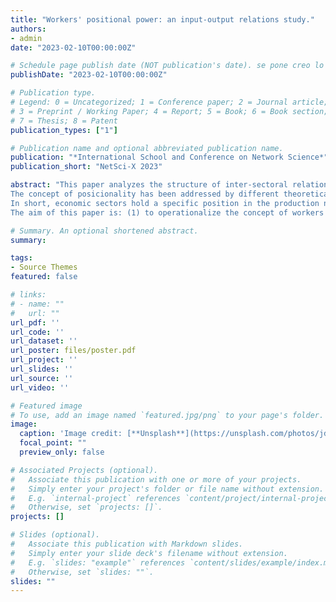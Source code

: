 ```yaml
---
title: "Workers' positional power: an input-output relations study."
authors:
- admin
date: "2023-02-10T00:00:00Z"

# Schedule page publish date (NOT publication's date). se pone creo lo programado para ser publicado por la revista
publishDate: "2023-02-10T00:00:00Z"

# Publication type.
# Legend: 0 = Uncategorized; 1 = Conference paper; 2 = Journal article;
# 3 = Preprint / Working Paper; 4 = Report; 5 = Book; 6 = Book section;
# 7 = Thesis; 8 = Patent
publication_types: ["1"]

# Publication name and optional abbreviated publication name.
publication: "*International School and Conference on Network Science*"
publication_short: "NetSci-X 2023"

abstract: "This paper analyzes the structure of inter-sectoral relations of Argentina's economy, via network analysis tools. The research question focuses on the notion of positionality and how it can explain the power relations between capital and labor. From our point of view, the position held by the different sectors in the economic system reflects the structural advantages of the actors involved in them. 
The concept of posicionality has been addressed by different theoretical approaches from disciplines such as sociology, political economy and network theory. In this literature, position is used to highlight the multidimensionality of power relations and the structural importance of actors operating in a system. These contributions show that the strategic position of workers in an economic system gives them a “disruptive potential” to affect the normal functioning of the production process of key industries [@wright2000working; @perrone1984positional]. They also highlight the importance of divergent trajectories in sectoral profit rates [@marx1980teorias; @botwinick2017persistent] and the different levels of union organization and action [@insua2019poder] as determinants of sectoral wages. Finally, actors position in an interconnected system as been widely approached through the analysis of its structural properties. In particular, the concept of centrality in network theory allows capturing the structural importance of actors in a system [@barabasi2016network]. Therefore, centrality measures can be used as indicators of the structural power of actors through their position in the economic system. 
In short, economic sectors hold a specific position in the production network, which give rise to a particular structure whose topological characteristics express the positional dimension of union bargaining power. The complex network theory concept that captures different aspects of a node's position is centrality (reflecting the actors structural importance); so we can operationalize the concept of structural power using these measures.
The aim of this paper is: (1) to operationalize the concept of workers' positional/structural power through the analysis of the properties of the production network in Argentina; and (2) to explore its link with the sectoral wages distribution."

# Summary. An optional shortened abstract.
summary: 

tags:
- Source Themes
featured: false

# links:
# - name: ""
#   url: ""
url_pdf: ''
url_code: ''
url_dataset: ''
url_poster: files/poster.pdf
url_project: ''
url_slides: ''
url_source: ''
url_video: ''

# Featured image
# To use, add an image named `featured.jpg/png` to your page's folder. 
image:
  caption: 'Image credit: [**Unsplash**](https://unsplash.com/photos/jdD8gXaTZsc)'
  focal_point: ""
  preview_only: false

# Associated Projects (optional).
#   Associate this publication with one or more of your projects.
#   Simply enter your project's folder or file name without extension.
#   E.g. `internal-project` references `content/project/internal-project/index.md`.
#   Otherwise, set `projects: []`.
projects: []

# Slides (optional).
#   Associate this publication with Markdown slides.
#   Simply enter your slide deck's filename without extension.
#   E.g. `slides: "example"` references `content/slides/example/index.md`.
#   Otherwise, set `slides: ""`.
slides: ""
---
```

